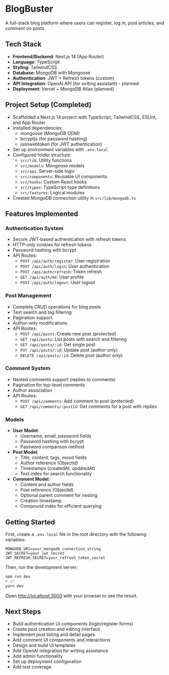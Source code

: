 # BlogBuster

A full-stack blog platform where users can register, log in, post articles, and comment on posts.

## Tech Stack

- **Frontend/Backend**: Next.js 14 (App Router)
- **Language**: TypeScript
- **Styling**: TailwindCSS
- **Database**: MongoDB with Mongoose
- **Authentication**: JWT + Refresh tokens (custom)
- **API Integration**: OpenAI API (for writing assistant) - planned
- **Deployment**: Vercel + MongoDB Atlas (planned)

## Project Setup (Completed)

- Scaffolded a Next.js 14 project with TypeScript, TailwindCSS, ESLint, and App Router
- Installed dependencies:
  - mongoose (MongoDB ODM)
  - bcryptjs (for password hashing)
  - jsonwebtoken (for JWT authentication)
- Set up environment variables with `.env.local`
- Configured folder structure:
  - `src/lib`: Utility functions
  - `src/models`: Mongoose models
  - `src/api`: Server-side logic
  - `src/components`: Reusable UI components
  - `src/hooks`: Custom React hooks
  - `src/types`: TypeScript type definitions
  - `src/features`: Logical modules
- Created MongoDB connection utility in `src/lib/mongodb.ts`

## Features Implemented

### Authentication System

- Secure JWT-based authentication with refresh tokens
- HTTP-only cookies for refresh tokens
- Password hashing with bcrypt
- API Routes:
  - `POST /api/auth/register`: User registration
  - `POST /api/auth/login`: User authentication
  - `POST /api/auth/refresh`: Token refresh
  - `GET /api/auth/me`: User profile
  - `POST /api/auth/logout`: User logout

### Post Management

- Complete CRUD operations for blog posts
- Text search and tag filtering
- Pagination support
- Author-only modifications
- API Routes:
  - `POST /api/posts`: Create new post (protected)
  - `GET /api/posts`: List posts with search and filtering
  - `GET /api/posts/:id`: Get single post
  - `PUT /api/posts/:id`: Update post (author only)
  - `DELETE /api/posts/:id`: Delete post (author only)

### Comment System

- Nested comments support (replies to comments)
- Pagination for top-level comments
- Author association
- API Routes:
  - `POST /api/comments`: Add comment to post (protected)
  - `GET /api/comments/:postId`: Get comments for a post with replies

### Models

- **User Model**:
  - Username, email, password fields
  - Password hashing with bcrypt
  - Password comparison method
- **Post Model**:
  - Title, content, tags, mood fields
  - Author reference (ObjectId)
  - Timestamps (createdAt, updatedAt)
  - Text index for search functionality
- **Comment Model**:
  - Content and author fields
  - Post reference (ObjectId)
  - Optional parent comment for nesting
  - Creation timestamp
  - Compound index for efficient querying

## Getting Started

First, create a `.env.local` file in the root directory with the following variables:

```
MONGODB_URI=your_mongodb_connection_string
JWT_SECRET=your_jwt_secret
JWT_REFRESH_SECRET=your_refresh_token_secret
```

Then, run the development server:

```bash
npm run dev
# or
yarn dev
```

Open [http://localhost:3000](http://localhost:3000) with your browser to see the result.

## Next Steps

- Build authentication UI components (login/register forms)
- Create post creation and editing interface
- Implement post listing and detail pages
- Add comment UI components and interactions
- Design and build UI templates
- Add OpenAI integration for writing assistance
- Add admin functionality
- Set up deployment configuration
- Add test coverage
